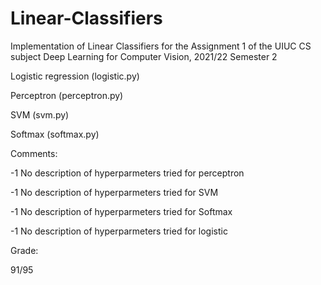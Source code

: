# Linear-Classifiers
Implementation of Linear Classifiers for the Assignment 1 of the UIUC CS subject Deep Learning for Computer Vision, 2021/22 Semester 2

Logistic regression (logistic.py)

Perceptron (perceptron.py)

SVM (svm.py)

Softmax (softmax.py)

Comments:

-1 No description of hyperparmeters tried for perceptron

-1 No description of hyperparmeters tried for SVM

-1 No description of hyperparmeters tried for Softmax

-1 No description of hyperparmeters tried for logistic

Grade:

91/95
